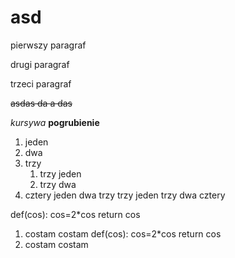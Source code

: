 # asd
pierwszy paragraf

drugi paragraf

trzeci paragraf

~~asdas da a das~~

*kursywa*
**pogrubienie**
1. jeden
2. dwa
3. trzy
    1. trzy jeden
    2. trzy dwa
4. cztery
 jeden
 dwa
 trzy
     trzy jeden
     trzy dwa
 cztery
 
  def(cos):
    cos=2*cos
  return cos
 
1. costam costam
     def(cos):
      cos=2*cos
    return cos
 2. costam costam
 
 
 
  
